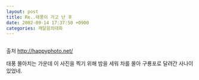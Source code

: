 ```yaml
---
layout: post
title: Re..태풍이 가고 난 후
date: 2002-09-14 17:37:50 +0900
categories: 깨달음의대화
---
```

<img src="./assets/attach/images/198/373/1031992670.jpg" border="0" alt="" />  
  
출처 http://happyphoto.net/
  
태풍 몰아치는 가운데 이 사진을 찍기 위해 밤을 세워 차를 몰아 구룡포로 달려간 사나이 있었네.
